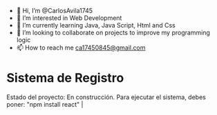 - 👋 Hi, I’m @CarlosAvila1745
- 👀 I’m interested in Web Development
- 🌱 I’m currently learning Java, Java Script, Html and Css
- 💞️ I’m looking to collaborate on projects to improve my programming logic
- 📫 How to reach me ca17450845@gmail.com

<h1> Sistema de Registro</h1>

Estado del proyecto: En construcción. 
Para ejecutar el sistema, debes poner:
"npm install react" |
